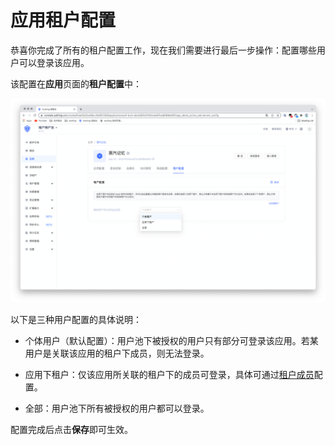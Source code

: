 # 应用租户配置

<LastUpdated/>

恭喜你完成了所有的租户配置工作，现在我们需要进行最后一步操作：配置哪些用户可以登录该应用。

该配置在**应用**页面的**租户配置**中：

<img src="./images/tenant-config.png" />

以下是三种用户配置的具体说明：

- 个体用户（默认配置）：用户池下被授权的用户只有部分可登录该应用。若某用户是关联该应用的租户下成员，则无法登录。

- 应用下租户：仅该应用所关联的租户下的成员可登录，具体可通过[租户成员](./member-management.md)配置。

- 全部：用户池下所有被授权的用户都可以登录。



配置完成后点击**保存**即可生效。


